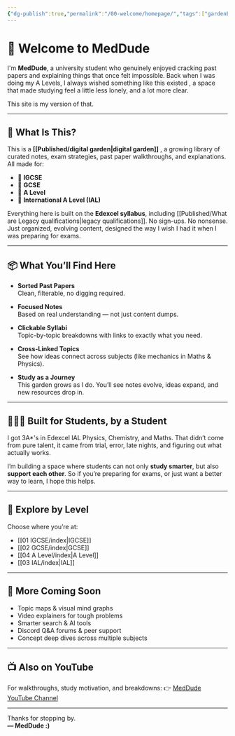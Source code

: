 ```yaml
---
{"dg-publish":true,"permalink":"/00-welcome/homepage/","tags":["gardenEntry"],"created":"2025-06-13T06:28:12.857+03:00","updated":"2025-06-19T04:28:10.616+03:00"}
---
```


# 👋 Welcome to MedDude

I'm **MedDude**, a university student who genuinely enjoyed cracking past papers and explaining things that once felt impossible. Back when I was doing my A Levels, I always wished something like this existed , a space that made studying feel a little less lonely, and a lot more clear.

This site is my version of that.

---

## 🎯 What Is This?

This is a **[[Published/digital garden\|digital garden]]** , a growing library of curated notes, exam strategies, past paper walkthroughs, and explanations. All made for:

- 📘 **IGCSE**
- 📕 **GCSE**
- 📗 **A Level**
- 📙 **International A Level (IAL)**

Everything here is built on the **Edexcel syllabus**, including [[Published/What are Legacy qualifications\|legacy qualifications]]. No sign-ups. No nonsense. Just organized, evolving content, designed the way I wish I had it when I was preparing for exams.

---

## 📦 What You’ll Find Here

- **Sorted Past Papers**  
  Clean, filterable, no digging required.

- **Focused Notes**  
  Based on real understanding — not just content dumps.

- **Clickable Syllabi**  
  Topic-by-topic breakdowns with links to exactly what you need.

- **Cross-Linked Topics**  
  See how ideas connect across subjects (like mechanics in Maths & Physics).

- **Study as a Journey**  
  This garden grows as I do. You’ll see notes evolve, ideas expand, and new resources drop in.

---

## 🧑‍🤝‍🧑 Built for Students, by a Student

I got 3A*'s in Edexcel IAL Physics, Chemistry, and Maths. That didn’t come from pure talent, it came from trial, error, late nights, and figuring out what actually works.

I’m building a space where students can not only **study smarter**, but also **support each other**. So if you’re preparing for exams, or just want a better way to learn, I hope this helps.

---

## 🔗 Explore by Level

Choose where you’re at:

- [[01 IGCSE/index\|IGCSE]]
- [[02 GCSE/index\|GCSE]]
- [[04 A Level/index\|A Level]]
- [[03 IAL/index\|IAL]]

---

## 🌱 More Coming Soon

- Topic maps & visual mind graphs  
- Video explainers for tough problems  
- Smarter search & AI tools  
- Discord Q&A forums & peer support  
- Concept deep dives across multiple subjects

---

## 📺 Also on YouTube  
For walkthroughs, study motivation, and breakdowns:
👉 [MedDude YouTube Channel](https://www.youtube.com/@MedDudee)

---

Thanks for stopping by.  
**— MedDude :)**


